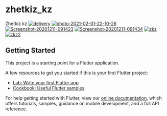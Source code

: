 # zhetkiz_kz

Zhetkiz kz 
<a href="https://imgbb.com/"><img src="https://i.ibb.co/FYLjMBS/delivery.jpg" alt="delivery" border="0"></a>
<a href="https://ibb.co/CJXcd4S"><img src="https://i.ibb.co/Q8qgBhx/photo-2021-02-01-22-10-26.jpg" alt="photo-2021-02-01-22-10-26" border="0"></a>
<a href="https://ibb.co/PmLfjz3"><img src="https://i.ibb.co/BzpS3Kd/Screenshot-20201211-091423.jpg" alt="Screenshot-20201211-091423" border="0"></a>
<a href="https://ibb.co/kGt7bLD"><img src="https://i.ibb.co/NFMvD0N/Screenshot-20201211-091434.jpg" alt="Screenshot-20201211-091434" border="0"></a>
<a href="https://ibb.co/n3TQDmK"><img src="https://i.ibb.co/4sc4jt0/zkz.jpg" alt="zkz" border="0"></a>
<a href="https://ibb.co/W5261Mr"><img src="https://i.ibb.co/2hkyBCz/zkz2.jpg" alt="zkz2" border="0"></a>

## Getting Started

This project is a starting point for a Flutter application.

A few resources to get you started if this is your first Flutter project:

- [Lab: Write your first Flutter app](https://flutter.dev/docs/get-started/codelab)
- [Cookbook: Useful Flutter samples](https://flutter.dev/docs/cookbook)

For help getting started with Flutter, view our
[online documentation](https://flutter.dev/docs), which offers tutorials,
samples, guidance on mobile development, and a full API reference.
